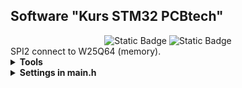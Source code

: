 <h2>Software "Kurs STM32 PCBtech"</h2>

<div id="badges" align="center">
    <img alt="Static Badge" src="https://img.shields.io/badge/Lesson%20-6%20-violet">
    <img alt="Static Badge" src="https://img.shields.io/badge/CPU%20-STM32F407VET6%20-blue">
</div>		
SPI2 connect to W25Q64 (memory).
<details><summary><b>Tools</b></summary>
<div>IDE: Segger Embedded Studio</div>
<div>Programmer: JLINK</div>
<div>Connecting: CoolTerm</div>
</details>

<details><summary><b>Settings in main.h</b></summary>

</details>